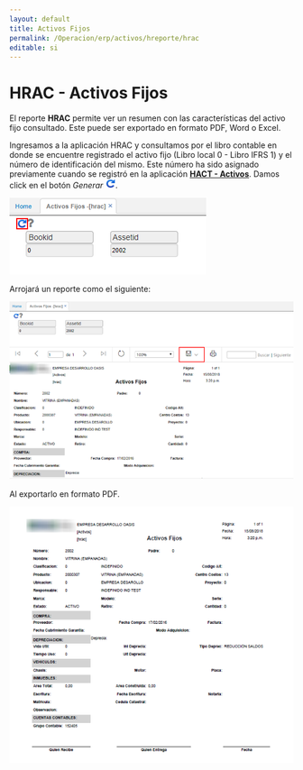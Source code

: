```yaml
---
layout: default
title: Activos Fijos
permalink: /Operacion/erp/activos/hreporte/hrac
editable: si
---
```


# HRAC - Activos Fijos

El reporte **HRAC** permite ver un resumen con las características del activo fijo consultado. Este puede ser exportado en formato PDF, Word o Excel.  

Ingresamos a la aplicación HRAC y consultamos por el libro contable en donde se encuentre registrado el activo fijo (Libro local 0 - Libro IFRS 1) y el número de identificación del mismo. Este número ha sido asignado previamente cuando se registró en la aplicación [**HACT - Activos**](http://docs.oasiscom.com/Operacion/erp/activos/hbasica/hact). Damos click en el botón _Generar_ ![](generar.png).  

![](hrac.png)

Arrojará un reporte como el siguiente:  

![](hrac1.png)

Al exportarlo en formato PDF.  

![](hrac2.png)
